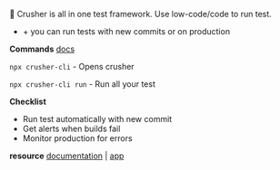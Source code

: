 🦖 Crusher is all in one test framework. Use low-code/code to run test.

- <span>+ you can run tests with new commits or on production</span>

**Commands** [docs](https://docs.crusher.dev)

`npx crusher-cli` - Opens crusher

`npx crusher-cli run` - Run all your test

**Checklist**

- Run test automatically with new commit
- Get alerts when builds fail
- Monitor production for errors

**resource**
[documentation](https://docs.crusher.dev) | [app](https://app.crusher.dev)
